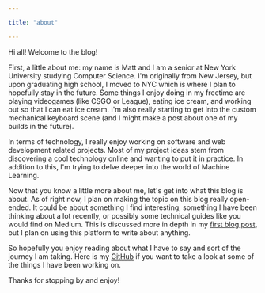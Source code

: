 ```yaml
---

title: "about"

---
```


Hi all! Welcome to the blog! 

First, a little about me: my name is Matt and I am a senior at New York University studying Computer Science. I'm originally from New Jersey, but upon graduating high school, I moved to NYC which is where I plan to hopefully stay in the future. Some things I enjoy doing in my freetime are playing videogames (like CSGO or League), eating ice cream, and working out so that I can eat ice cream. I'm also really starting to get into the custom mechanical keyboard scene (and I might make a post about one of my builds in the future). 

In terms of technology, I really enjoy working on software and web development related projects. Most of my project ideas stem from discovering a cool technology online and wanting to put it in practice. In addition to this, I'm trying to delve deeper into the world of Machine Learning. 

Now that you know a little more about me, let's get into what this blog is about. As of right now, I plan on making the topic on this blog really open-ended. It could be about something I find interesting, something I have been thinking about a lot recently, or possibly some technical guides like you would find on Medium. This is discussed more in depth in my [first blog post](https://mattfan00.netlify.app/first-post/), but I plan on using this platform to write about anything. 

So hopefully you enjoy reading about what I have to say and sort of the journey I am taking. Here is my [GitHub](https://github.com/mattfan00) if you want to take a look at some of the things I have been working on. 

Thanks for stopping by and enjoy!